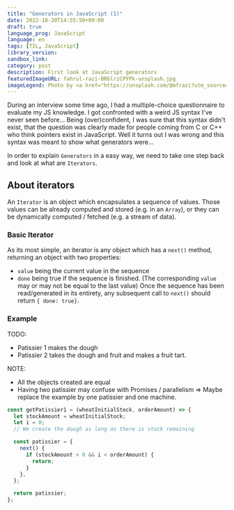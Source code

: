 ```yaml
---
title: "Generators in JavaScript (1)"
date: 2022-10-30T14:55:50+09:00
draft: true
language_prog: JavaScript
language: en
tags: [TIL, JavaScript]
library_version:
sandbox_link:
category: post
description: First look at JavaScript generators
featuredImageURL: fahrul-razi-BR6lrzCPYPk-unsplash.jpg
imageLegend: Photo by <a href="https://unsplash.com/@mfrazi?utm_source=unsplash&utm_medium=referral&utm_content=creditCopyText">Fahrul Razi</a> on <a href="https://unsplash.com/photos/BR6lrzCPYPk?utm_source=unsplash&utm_medium=referral&utm_content=creditCopyText">Unsplash</a>
---
```


During an interview some time ago, I had a multiple-choice questionnaire to evaluate my JS knowledge.
I got confronted with a weird JS syntax I've never seen before...
Being (over)confident, I was sure that this syntax didn't exist, that the question was clearly made for people coming from C or C++ who think pointers exist in JavaScript.
Well it turns out I was wrong and this syntax was meant to show what generators were...

<!--more-->
<!-- Do *not* put any h1 in the post content, the h1 being the post title  -->

In order to explain `Generators` in a easy way, we need to take one step back and look at what are `Iterators`.

## About iterators

An `Iterator` is an object which encapsulates a sequence of values.
Those values can be already computed and stored (e.g. in an `Array`), or they can be dynamically computed / fetched (e.g. a stream of data).

### Basic Iterator

As its most simple, an iterator is any object which has a `next()` method, returning an object with two properties:

- `value` being the current value in the sequence
- `done` being true if the sequence is finished. (The corresponding `value` may or may not be equal to the last value)
  Once the sequence has been read/generated in its entirety, any subsequent call to `next()` should return `{ done: true}`.

### Example

TODO:

- Patissier 1 makes the dough
- Patissier 2 takes the dough and fruit and makes a fruit tart.

NOTE:

- All the objects created are equal
- Having two patissier may confuse with Promises / parallelism => Maybe replace the example by one patissier and
  one machine.

```js
const getPatissier1 = (wheatInitialStock, orderAmount) => {
  let stockAmount = wheatInitialStock;
  let i = 0;
  // We create the dough as long as there is stock remaining

  const patissier = {
    next() {
      if (stockAmount > 0 && i < orderAmount) {
        return;
      }
    },
  };

  return patissier;
};
```

